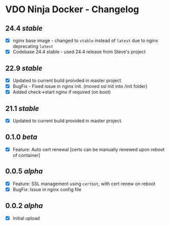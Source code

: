 # VDO Ninja Docker - Changelog

## 24.4 *stable*
- [x] nginx base image - changed to `stable` instead of `latest` due to nginx deprecating `latest`
- [x] Codebase 24.4 stable - used 24.4 release from Steve's project

## 22.9 *stable*
- [x] Updated to current build proivded in master project.
- [x] BugFix - Fixed issue in nginx init. (moved ssl init into /init folder)
- [x] Added check->start nginx if required (on boot)

## 21.1 *stable*
- [x] Updated to current build provided in master project.

## 0.1.0 *beta*
- [x] Feature: Auto cert renewal [certs can be manually renewed upon reboot of container]

## 0.0.5 *alpha*
- [x] Feature: SSL management using `certbot`, with cert renew on reboot
- [x] BugFix: Issue in nginx config file

## 0.0.2 *alpha*
- [x] Initial upload
